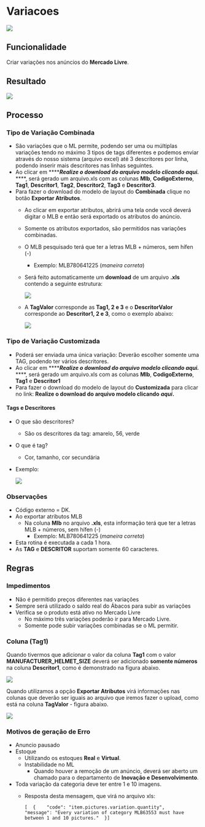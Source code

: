 # Variacoes

![](http://developers.connectparts.com.br/imagens/inseriVariacaoMercadoLivre01.png)

## Funcionalidade

Criar variações nos anúncios do **Mercado Livre**.

## Resultado

![](http://developers.connectparts.com.br/imagens/inseriVariacaoMercadoLivre02.png)

## Processo

### Tipo de Variação Combinada

* São variações que o ML permite, podendo ser uma ou múltiplas variações tendo no máximo 3 tipos de tags diferentes e podemos enviar através do nosso sistema \(arquivo excel\) até 3 descritores por linha, podendo inserir mais descritores nas linhas seguintes.
* Ao clicar em  ****_**Realize o download do arquivo modelo clicando aqui.**_  ****, será gerado um arquivo.xls com as colunas **Mlb**, **CodigoExterno**, **Tag1**, **Descritor1**, **Tag2**, **Descritor2**, **Tag3** e **Descritor3**.
* Para fazer o download do modelo de layout do **Combinada** clique no botão **Exportar Atributos**.
  * Ao clicar em exportar atributos, abrirá uma tela onde você deverá digitar o MLB e então será exportado os atributos do anúncio.
  * Somente os atributos exportados, são permitidos nas variações combinadas.
  * O MLB pesquisado terá que ter a letras MLB + números, sem hífen \(-\)
    * Exemplo: MLB780641225 \(_maneira correta_\)
  * Será feito automaticamente um **download** de um arquivo **.xls** contendo a seguinte estrutura:

    ![](http://developers.connectparts.com.br/imagens//modelo01.jpg)

  * A **TagValor** corresponde as **Tag1, 2 e 3** e o **DescritorValor** corresponde ao **Descritor1, 2 e 3**, como o exemplo abaixo:

    ![](http://developers.connectparts.com.br/imagens//modelo02.jpg)

### Tipo de Variação Customizada

* Poderá ser enviada uma única variação: Deverão escolher somente uma TAG, podendo ter vários descritores.
* Ao clicar em  ****_**Realize o download do arquivo modelo clicando aqui.**_  ****, será gerado um arquivo.xls com as colunas **Mlb**, **CodigoExterno**, **Tag1** e **Descritor1**
* Para fazer o download do modelo de layout do **Customizada** para clicar no link: **Realize o download do arquivo modelo clicando** _**aqui**_**.** 

#### Tags e Descritores

* O que são descritores?  
  * São os descritores da tag: amarelo, 56, verde
* O que é tag?
  * Cor, tamanho, cor secundária
* Exemplo:

  ![](http://developers.connectparts.com.br/imagens//VariacaoML01.png)

### Observações

* Código externo = DK.
* Ao exportar atributos MLB
  * Na coluna **Mlb** no arquivo **.xls**, esta informação terá que ter a letras MLB + números, sem hífen \(-\)
    * Exemplo: MLB780641225 \(_maneira correta_\)
* Esta rotina é executada a cada 1 hora.
* As **TAG** e **DESCRITOR** suportam somente 60 caracteres.

## Regras

### Impedimentos

* Não é permitido preços diferentes nas variações
* Sempre será utilizado o saldo real do Ábacos para subir as variações
* Verifica se o produto está ativo no Mercado Livre
  * No máximo três variações poderão ir para Mercado Livre.
  * Somente pode subir variações combinadas se o ML permitir.

### Coluna \(Tag1\)

Quando tivermos que adicionar o valor da coluna **Tag1** com o valor **MANUFACTURER\_HELMET\_SIZE** deverá ser adicionado **somente números** na coluna **Descritor1**, como é demonstrado na figura abaixo.

![](http://developers.connectparts.com.br/imagens/NovoModeloVariacao01.jpg)

Quando utilizamos a opção **Exportar Atributos** virá informações nas colunas que deverão ser iguais ao arquivo que iremos fazer o upload, como está na coluna **TagValor** - figura abaixo.

![](http://developers.connectparts.com.br/imagens/NovoModeloVariacao02.jpg)

### Motivos de geração de Erro

* Anuncio pausado
* Estoque
  * Utilizando os estoques **Real** e **Virtual**. 
  * Instabilidade no ML
    * Quando houver a remoção de um anúncio, deverá ser aberto um chamado para o departamento de **Inovação e Desenvolvimento**.    
* Toda variação da categoria deve ter entre 1 e 10 imagens.
  * Resposta desta mensagem, que virá no arquivo xls: 

    ```text
    [  {    "code": "item.pictures.variation.quantity",    "message": "Every variation of category MLB63553 must have between 1 and 10 pictures."  }]
    ```

